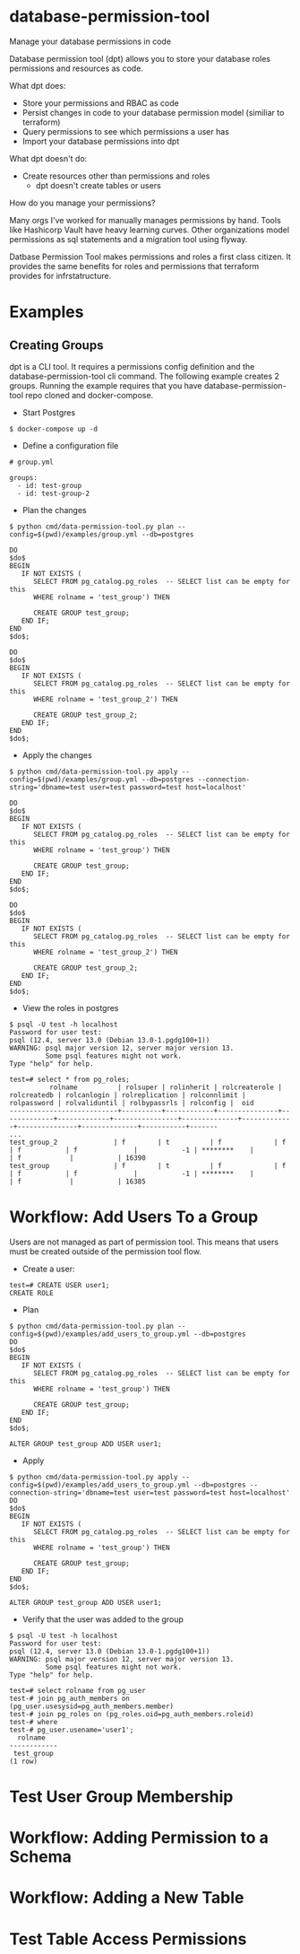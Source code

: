 # database-permission-tool
Manage your database permissions in code 

Database permission tool (dpt) allows you to store your database roles permissions and resources as code.

What dpt does:
- Store your permissions and RBAC as code
- Persist changes in code to your database permission model (similiar to terraform)
- Query permissions to see which permissions a user has
- Import your database permissions into dpt 


What dpt doesn't do:
- Create resources other than permissions and roles 
  - dpt doesn't create tables or users



How do you manage your permissions? 

Many orgs I've worked for manually manages permissions by hand. Tools like Hashicorp Vault have heavy learning curves. Other organizations model permissions as sql statements and a migration tool using flyway. 

Datbase Permission Tool makes permissions and roles a first class citizen. It provides the same benefits for roles and permissions that terraform provides for infrstatructure.

# Examples


## Creating Groups

dpt is a CLI tool. It requires a permissions config definition and the database-permission-tool cli command. The following example creates 2 groups. Running the example requires that you have database-permission-tool repo cloned and docker-compose. 

- Start Postgres

```
$ docker-compose up -d
```

- Define a configuration file

```
# group.yml

groups:
  - id: test-group
  - id: test-group-2
```

- Plan the changes

```
$ python cmd/data-permission-tool.py plan --config=$(pwd)/examples/group.yml --db=postgres

DO
$do$
BEGIN
   IF NOT EXISTS (
      SELECT FROM pg_catalog.pg_roles  -- SELECT list can be empty for this
      WHERE rolname = 'test_group') THEN

      CREATE GROUP test_group;
   END IF;
END
$do$;

DO
$do$
BEGIN
   IF NOT EXISTS (
      SELECT FROM pg_catalog.pg_roles  -- SELECT list can be empty for this
      WHERE rolname = 'test_group_2') THEN

      CREATE GROUP test_group_2;
   END IF;
END
$do$;
```

- Apply the changes

```
$ python cmd/data-permission-tool.py apply --config=$(pwd)/examples/group.yml --db=postgres --connection-string='dbname=test user=test password=test host=localhost'

DO
$do$
BEGIN
   IF NOT EXISTS (
      SELECT FROM pg_catalog.pg_roles  -- SELECT list can be empty for this
      WHERE rolname = 'test_group') THEN

      CREATE GROUP test_group;
   END IF;
END
$do$;

DO
$do$
BEGIN
   IF NOT EXISTS (
      SELECT FROM pg_catalog.pg_roles  -- SELECT list can be empty for this
      WHERE rolname = 'test_group_2') THEN

      CREATE GROUP test_group_2;
   END IF;
END
$do$;
```

- View the roles in postgres
```
$ psql -U test -h localhost
Password for user test:
psql (12.4, server 13.0 (Debian 13.0-1.pgdg100+1))
WARNING: psql major version 12, server major version 13.
         Some psql features might not work.
Type "help" for help.

test=# select * from pg_roles;
          rolname          | rolsuper | rolinherit | rolcreaterole | rolcreatedb | rolcanlogin | rolreplication | rolconnlimit | rolpassword | rolvaliduntil | rolbypassrls | rolconfig |  oid
---------------------------+----------+------------+---------------+-------------+-------------+----------------+--------------+-------------+---------------+--------------+-----------+-------
...
test_group_2              | f        | t          | f             | f           | f           | f              |           -1 | ********    |               | f            |           | 16390
test_group                | f        | t          | f             | f           | f           | f              |           -1 | ********    |               | f            |           | 16385
```

# Workflow: Add Users To a Group

Users are not managed as part of permission tool. This means that users must be created outside of
the permission tool flow. 

- Create a user:

```
test=# CREATE USER user1;
CREATE ROLE
```

- Plan

```
$ python cmd/data-permission-tool.py plan --config=$(pwd)/examples/add_users_to_group.yml --db=postgres
DO
$do$
BEGIN
   IF NOT EXISTS (
      SELECT FROM pg_catalog.pg_roles  -- SELECT list can be empty for this
      WHERE rolname = 'test_group') THEN

      CREATE GROUP test_group;
   END IF;
END
$do$;

ALTER GROUP test_group ADD USER user1;
```

- Apply

```
$ python cmd/data-permission-tool.py apply --config=$(pwd)/examples/add_users_to_group.yml --db=postgres --connection-string='dbname=test user=test password=test host=localhost'
DO
$do$
BEGIN
   IF NOT EXISTS (
      SELECT FROM pg_catalog.pg_roles  -- SELECT list can be empty for this
      WHERE rolname = 'test_group') THEN

      CREATE GROUP test_group;
   END IF;
END
$do$;

ALTER GROUP test_group ADD USER user1;
```

- Verify that the user was added to the group

```
$ psql -U test -h localhost
Password for user test:
psql (12.4, server 13.0 (Debian 13.0-1.pgdg100+1))
WARNING: psql major version 12, server major version 13.
         Some psql features might not work.
Type "help" for help.

test=# select rolname from pg_user
test-# join pg_auth_members on (pg_user.usesysid=pg_auth_members.member)
test-# join pg_roles on (pg_roles.oid=pg_auth_members.roleid)
test-# where
test-# pg_user.usename='user1';
  rolname
------------
 test_group
(1 row)
```

# Test User Group Membership

# Workflow: Adding Permission to a Schema

# Workflow: Adding a New Table

# Test Table Access Permissions



